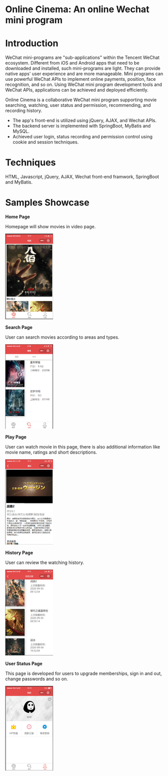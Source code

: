 # Online Cinema: An online Wechat mini program

# Introduction

WeChat mini-programs are "sub-applications" within the Tencent WeChat ecosystem. Different from iOS and Android apps that need to be downloaded and installed, such mini-programs are light. They can provide native apps' user experience and are more manageable. Mini programs can use powerful WeChat APIs to implement online payments, position, face recognition, and so on. Using WeChat mini program development tools and WeChat APIs, applications can be achieved and deployed efficiently. 

Online Cinema is a collaborative WeChat mini program supporting movie searching, watching, user status and permission, recommending, and recording history. 
* The app's front-end is utilized using jQuery, AJAX, and Wechat APIs. 
* The backend server is implemented with SpringBoot, MyBatis and MySQL. 
* Achieved user login, status recording and permission control using cookie and session techniques. 

# Techniques

HTML, Javascript, jQuery, AJAX, Wechat front-end framwork, SpringBoot and MyBatis. 

# Samples Showcase

**Home Page**

Homepage will show movies in video page. 

<img src="pics/homepage.png" width=30%>

**Search Page**

User can search movies according to areas and types. 

<img src="pics/searchpage.png" width=30%>

**Play Page**

User can watch movie in this page, there is also additional information like movie name, ratings and short descriptions.

<img src="pics/displaypage.png" width=30%>

**History Page**

User can review the watching history. 

<img src="pics/history.png" width=30%>

**User Status Page**

This page is developed for users to upgrade memberships, sign in and out, change passwords and so on. 

<img src="pics/userstatus.png" width=30%>
